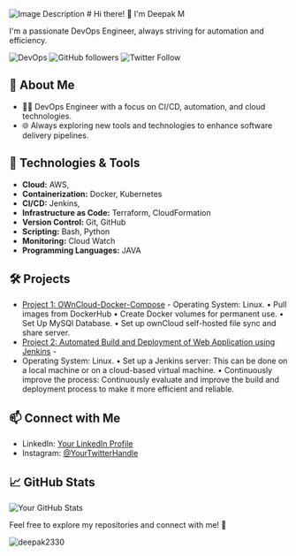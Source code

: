 <img src="Neon Futuristic Gaming Youtube Banner.png" alt="Image Description"   align="centre">
<!-- Header Section -->
# Hi there! 👋 I'm Deepak M

I'm a passionate DevOps Engineer, always striving for automation and efficiency.

<!-- Badges Section -->
![DevOps](https://img.shields.io/badge/Role-DevOps-blue?style=flat-square&logo=amazon-aws&logoColor=white)
![GitHub followers](https://img.shields.io/github/followers/yourusername?label=Followers&style=social)
![Twitter Follow](https://img.shields.io/twitter/follow/yourtwitterhandle?style=social)

<!-- Introduction Section -->
## 🚀 About Me
- 👨‍💻 DevOps Engineer with a focus on CI/CD, automation, and cloud technologies.
- 🌐 Always exploring new tools and technologies to enhance software delivery pipelines.

<!-- Technologies Section -->
## 🔧 Technologies & Tools
- **Cloud:** AWS, 
- **Containerization:** Docker, Kubernetes
- **CI/CD:** Jenkins, 
- **Infrastructure as Code:** Terraform, CloudFormation
- **Version Control:** Git, GitHub
- **Scripting:** Bash, Python
- **Monitoring:** Cloud Watch
- **Programming Languages:** JAVA 

<!-- Projects Section -->
## 🛠️ Projects
- [Project 1: OWnCloud-Docker-Compose](#) -
Operating System: Linux.
• Pull images from DockerHub
• Create Docker volumes for permanent use.
• Set Up MySQl Database.
• Set up ownCloud self-hosted file sync and share server.
- [Project 2: Automated Build and Deployment of Web Application using Jenkins](#) -
- Operating System: Linux.
• Set up a Jenkins server: This can be done on a local machine or on a cloud-based virtual machine.
• Continuously improve the process: Continuously evaluate and improve the build and deployment process to
make it more efficient and reliable.


<!-- Connect Section -->
## 📫 Connect with Me
- LinkedIn: [Your LinkedIn Profile](https://www.linkedin.com/in/deepak-m-9370261b4)
- Instagram: [@YourTwitterHandle](https://www.instagram.com/mr__deepak__m/)

<!-- Footer Section -->
## 📈 GitHub Stats
![Your GitHub Stats](https://github-readme-stats.vercel.app/api?username=yourusername&show_icons=true&theme=radical)

<!-- Footer Message -->
Feel free to explore my repositories and connect with me! 🌟

<p><img align="center" src="https://github-readme-stats.vercel.app/api/top-langs?username=deepak2330&show_icons=true&locale=en&layout=compact" alt="deepak2330" /></p>
